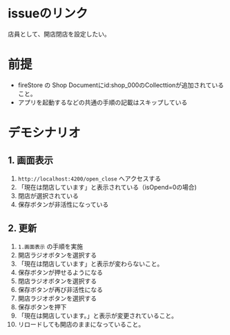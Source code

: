 # issueのリンク
店員として、開店閉店を設定したい。

# 前提
- fireStore の Shop Documentにid:shop_000のCollecttionが追加されていること。
- アプリを起動するなどの共通の手順の記載はスキップしている

# デモシナリオ

## 1. 画面表示
1. ` http://localhost:4200/open_close ` へアクセスする
1. 「現在は閉店しています」と表示されている（isOpend=0の場合)
1. 閉店が選択されている
1. 保存ボタンが非活性になっている

## 2. 更新
1. `1.画面表示` の手順を実施
1. 開店ラジオボタンを選択する
1. 「現在は閉店しています」と表示が変わらないこと。
1. 保存ボタンが押せるようになる
1. 閉店ラジオボタンを選択する
1. 保存ボタンが再び非活性になる
1. 開店ラジオボタンを選択する
1. 保存ボタンを押下
1. 「現在は開店しています。」と表示が変更されていること。
1. リロードしても開店のままになっていること。
